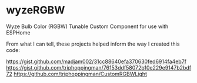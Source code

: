 # wyzeRGBW
Wyze Bulb Color (RGBW) Tunable Custom Component for use with ESPHome

From what I can tell, these projects helped inform the way I created this code:

https://gist.github.com/madjam002/31cc88640efa370630fed6914fa4eb7f
https://gist.github.com/triphoppingman/76153ddf58072b10e229e9147b2bdf72
https://github.com/triphoppingman/CustomRGBWLight
